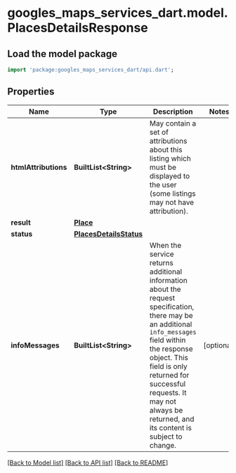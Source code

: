 # googles_maps_services_dart.model.PlacesDetailsResponse

## Load the model package
```dart
import 'package:googles_maps_services_dart/api.dart';
```

## Properties
Name | Type | Description | Notes
------------ | ------------- | ------------- | -------------
**htmlAttributions** | **BuiltList&lt;String&gt;** | May contain a set of attributions about this listing which must be displayed to the user (some listings may not have attribution). | 
**result** | [**Place**](Place.md) |  | 
**status** | [**PlacesDetailsStatus**](PlacesDetailsStatus.md) |  | 
**infoMessages** | **BuiltList&lt;String&gt;** | When the service returns additional information about the request specification, there may be an additional `info_messages` field within the response object. This field is only returned for successful requests. It may not always be returned, and its content is subject to change.  | [optional] 

[[Back to Model list]](../README.md#documentation-for-models) [[Back to API list]](../README.md#documentation-for-api-endpoints) [[Back to README]](../README.md)



